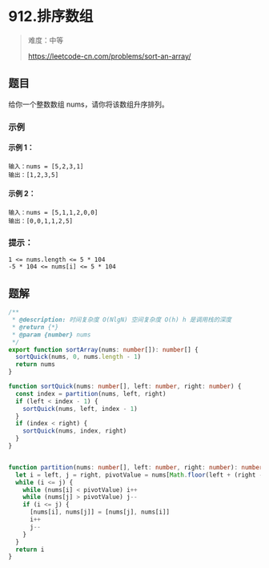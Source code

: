 # 912.排序数组

> 难度：中等
>
> https://leetcode-cn.com/problems/sort-an-array/

## 题目

给你一个整数数组 nums，请你将该数组升序排列。

### 示例

#### 示例 1：

```
输入：nums = [5,2,3,1]
输出：[1,2,3,5]
```

#### 示例 2：

```
输入：nums = [5,1,1,2,0,0]
输出：[0,0,1,1,2,5]
```

### 提示：

```
1 <= nums.length <= 5 * 104
-5 * 104 <= nums[i] <= 5 * 104
```

## 题解

```typescript
/**
 * @description: 时间复杂度 O(NlgN) 空间复杂度 O(h) h 是调用栈的深度
 * @return {*}
 * @param {number} nums
 */
export function sortArray(nums: number[]): number[] {
  sortQuick(nums, 0, nums.length - 1)
  return nums
}

function sortQuick(nums: number[], left: number, right: number) {
  const index = partition(nums, left, right)
  if (left < index - 1) {
    sortQuick(nums, left, index - 1)
  }
  if (index < right) {
    sortQuick(nums, index, right)
  }
}


function partition(nums: number[], left: number, right: number): number {
  let i = left, j = right, pivotValue = nums[Math.floor(left + (right - left) / 2)]
  while (i <= j) {
    while (nums[i] < pivotValue) i++
    while (nums[j] > pivotValue) j--
    if (i <= j) {
      [nums[i], nums[j]] = [nums[j], nums[i]]
      i++
      j--
    }
  }
  return i
}

```
